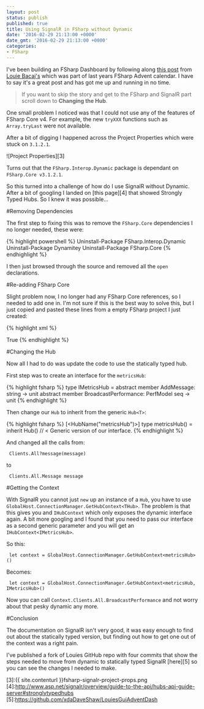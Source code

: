 ```yaml
---
layout: post
status: publish
published: true
title: Using SignalR in FSharp without Dynamic
date: '2016-02-29 21:13:00 +0000'
date_gmt: '2016-02-29 21:13:00 +0000'
categories:
- FSharp
---
```


I've been building an FSharp Dashboard by following along [this post][1] from [Louie Bacaj's][2] which was part of last years FSharp Advent calendar. I have to say it's a great post and has got me up and running in no time.

 > If you want to skip the story and get to the FSharp and SignalR part scroll down to **Changing the Hub**.

One small problem I noticed was that I could not use any of the features of FSharp Core v4. For example, the new `tryXXX` functions such as `Array.tryLast` were not available.

After a bit of digging I happened across the Project Properties which were stuck on `3.1.2.1`.

![Project Properties][3]

Turns out that the `FSharp.Interop.Dynamic` package is dependant on `FSharp.Core v3.1.2.1`.

So this turned into a challenge of how do I use SignalR without Dynamic. After a bit of googling I landed on
[this page][4] that showed Strongly Typed Hubs. So I knew it was possible...

#Removing Dependencies

The first step to fixing this was to remove the `FSharp.Core` dependencies I no longer needed, these were:

{% highlight powershell %}
Uninstall-Package FSharp.Interop.Dynamic 
Uninstall-Package Dynamitey
Uninstall-Package FSharp.Core
{% endhighlight %}
   
I then just browsed through the source and removed all the `open` declarations.

#Re-adding FSharp Core

Slight problem now, I no longer had any FSharp Core references, so I needed to add one in. 
I'm not sure if this is the best way to solve this, but I just copied and pasted these lines 
from a empty FSharp project I just created:

{% highlight xml %}
<Reference Include="mscorlib" />
<!--Add this bit-->
<Reference Include="FSharp.Core, Version=$(TargetFSharpCoreVersion), Culture=neutral, PublicKeyToken=b03f5f7f11d50a3a">
    <Private>True</Private>
</Reference>
<!--End-->
<Reference Include="Newtonsoft.Json">
{% endhighlight %}
   
#Changing the Hub

Now all I had to do was update the code to use the statically typed hub.

First step was to create an interface for the `metricsHub`:

{% highlight fsharp %}
type IMetricsHub = 
    abstract member AddMessage: string -> unit
    abstract member BroadcastPerformance: PerfModel seq -> unit
{% endhighlight %}
    
Then change our `Hub` to inherit from the generic `Hub<T>`:
    
{% highlight fsharp %}
[<HubName("metricsHub")>]
type metricsHub() = 
    inherit Hub<IMetricsHub>() // < Generic version of our interface.
{% endhighlight %}
 
And changed all the calls from:
 
     Clients.All?message(message)

to

     Clients.All.Message message
     
#Getting the Context

With SignalR you cannot just `new` up an instance of a `Hub`, you have to use `GlobalHost.ConnectionManager.GetHubContext<THub>`. The problem is that this gives you
and `IHubContext` which only exposes the dynamic interface again. A bit more googling and I found that
you need to pass our interface as a second generic parameter and you will get an `IHubContext<IMetricsHub>`.

So this:

     let context = GlobalHost.ConnectionManager.GetHubContext<metricsHub>()
     
Becomes:

     let context = GlobalHost.ConnectionManager.GetHubContext<metricsHub, IMetricsHub>()
     
Now you can call `Context.Clients.All.BroadcastPerformance` and not worry about that pesky dynamic any more.

#Conclusion

The documentation on SignalR isn't very good, it was easy enough to find out about the statically typed version, but finding out how to get one out of the context was a right pain.

 I've published a fork of Louies GitHub repo with four commits that show the steps needed to move from dynamic to 
 statically typed SignalR [here][5] so you can see the changes I needed to make.


 [1]:http://coding.fitness/f-powered-realtime-dashboard/
 [2]:https://github.com/lbacaj
 [3]:{{ site.contenturl }}fsharp-signalr-project-props.png
 [4]:http://www.asp.net/signalr/overview/guide-to-the-api/hubs-api-guide-server#stronglytypedhubs
 [5]:https://github.com/xdaDaveShaw/LouiesGuiAdventDash